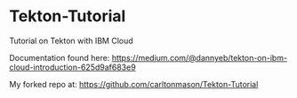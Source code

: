 # Tekton-Tutorial
Tutorial on Tekton with IBM Cloud

Documentation found here: https://medium.com/@dannyeb/tekton-on-ibm-cloud-introduction-625d9af683e9

My forked repo at: https://github.com/carltonmason/Tekton-Tutorial